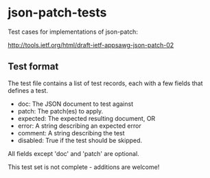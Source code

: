 json-patch-tests
================

Test cases for implementations of json-patch:

http://tools.ietf.org/html/draft-ietf-appsawg-json-patch-02

Test format
-----------

The test file contains a list of test records, each with a few
fields that defines a test.

- doc: The JSON document to test against
- patch: The patch(es) to apply.
- expected: The expected resulting document, OR
- error: A string describing an expected error
- comment: A string describing the test
- disabled: True if the test should be skipped.

All fields except 'doc' and 'patch' are optional.

This test set is not complete - additions are welcome!
